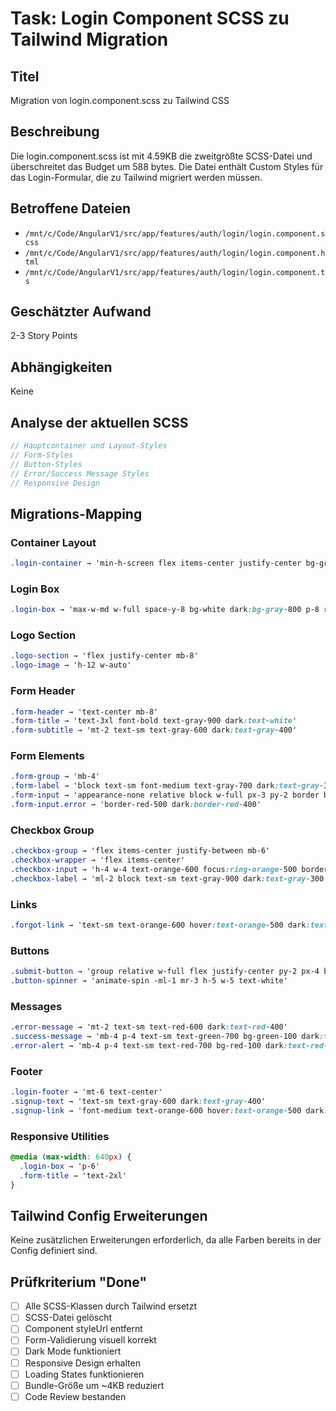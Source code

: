 # Task: Login Component SCSS zu Tailwind Migration

## Titel
Migration von login.component.scss zu Tailwind CSS

## Beschreibung
Die login.component.scss ist mit 4.59KB die zweitgrößte SCSS-Datei und überschreitet das Budget um 588 bytes. Die Datei enthält Custom Styles für das Login-Formular, die zu Tailwind migriert werden müssen.

## Betroffene Dateien
- `/mnt/c/Code/AngularV1/src/app/features/auth/login/login.component.scss`
- `/mnt/c/Code/AngularV1/src/app/features/auth/login/login.component.html`
- `/mnt/c/Code/AngularV1/src/app/features/auth/login/login.component.ts`

## Geschätzter Aufwand
2-3 Story Points

## Abhängigkeiten
Keine

## Analyse der aktuellen SCSS
```scss
// Hauptcontainer und Layout-Styles
// Form-Styles
// Button-Styles  
// Error/Success Message Styles
// Responsive Design
```

## Migrations-Mapping

### Container Layout
```scss
.login-container → 'min-h-screen flex items-center justify-center bg-gray-50 dark:bg-gray-900 py-12 px-4 sm:px-6 lg:px-8'
```

### Login Box
```scss
.login-box → 'max-w-md w-full space-y-8 bg-white dark:bg-gray-800 p-8 rounded-lg shadow-lg'
```

### Logo Section
```scss
.logo-section → 'flex justify-center mb-8'
.logo-image → 'h-12 w-auto'
```

### Form Header
```scss
.form-header → 'text-center mb-8'
.form-title → 'text-3xl font-bold text-gray-900 dark:text-white'
.form-subtitle → 'mt-2 text-sm text-gray-600 dark:text-gray-400'
```

### Form Elements
```scss
.form-group → 'mb-4'
.form-label → 'block text-sm font-medium text-gray-700 dark:text-gray-300 mb-2'
.form-input → 'appearance-none relative block w-full px-3 py-2 border border-gray-300 dark:border-gray-600 placeholder-gray-500 dark:placeholder-gray-400 text-gray-900 dark:text-white rounded-md focus:outline-none focus:ring-2 focus:ring-orange-500 focus:border-transparent dark:bg-gray-700'
.form-input.error → 'border-red-500 dark:border-red-400'
```

### Checkbox Group
```scss
.checkbox-group → 'flex items-center justify-between mb-6'
.checkbox-wrapper → 'flex items-center'
.checkbox-input → 'h-4 w-4 text-orange-600 focus:ring-orange-500 border-gray-300 rounded'
.checkbox-label → 'ml-2 block text-sm text-gray-900 dark:text-gray-300'
```

### Links
```scss
.forgot-link → 'text-sm text-orange-600 hover:text-orange-500 dark:text-orange-400 dark:hover:text-orange-300'
```

### Buttons
```scss
.submit-button → 'group relative w-full flex justify-center py-2 px-4 border border-transparent text-sm font-medium rounded-md text-white bg-orange-600 hover:bg-orange-700 focus:outline-none focus:ring-2 focus:ring-offset-2 focus:ring-orange-500 disabled:opacity-50 disabled:cursor-not-allowed transition-colors'
.button-spinner → 'animate-spin -ml-1 mr-3 h-5 w-5 text-white'
```

### Messages
```scss
.error-message → 'mt-2 text-sm text-red-600 dark:text-red-400'
.success-message → 'mb-4 p-4 text-sm text-green-700 bg-green-100 dark:text-green-400 dark:bg-green-900/20 rounded-md'
.error-alert → 'mb-4 p-4 text-sm text-red-700 bg-red-100 dark:text-red-400 dark:bg-red-900/20 rounded-md'
```

### Footer
```scss
.login-footer → 'mt-6 text-center'
.signup-text → 'text-sm text-gray-600 dark:text-gray-400'
.signup-link → 'font-medium text-orange-600 hover:text-orange-500 dark:text-orange-400 dark:hover:text-orange-300'
```

### Responsive Utilities
```scss
@media (max-width: 640px) {
  .login-box → 'p-6'
  .form-title → 'text-2xl'
}
```

## Tailwind Config Erweiterungen
Keine zusätzlichen Erweiterungen erforderlich, da alle Farben bereits in der Config definiert sind.

## Prüfkriterium "Done"
- [ ] Alle SCSS-Klassen durch Tailwind ersetzt
- [ ] SCSS-Datei gelöscht
- [ ] Component styleUrl entfernt
- [ ] Form-Validierung visuell korrekt
- [ ] Dark Mode funktioniert
- [ ] Responsive Design erhalten
- [ ] Loading States funktionieren
- [ ] Bundle-Größe um ~4KB reduziert
- [ ] Code Review bestanden